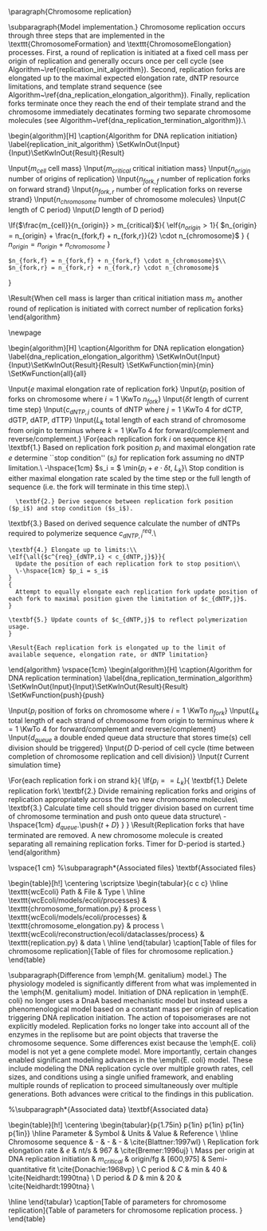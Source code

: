\paragraph{Chromosome replication}

\subparagraph{Model implementation.}
Chromosome replication occurs through three steps that are implemented in the \texttt{ChromosomeFormation} and \texttt{ChromosomeElongation} processes. First, a round of replication is initiated at a fixed cell mass per origin of replication and generally occurs once per cell cycle (see Algorithm~\ref{replication_init_algorithm}). Second, replication forks are elongated up to the maximal expected elongation rate, dNTP resource limitations, and template strand sequence  (see Algorithm~\ref{dna_replication_elongation_algorithm}). Finally, replication forks terminate once they reach the end of their template strand and the chromosome immediately decatinates forming two separate chromosome molecules  (see Algorithm~\ref{dna_replication_termination_algorithm}).\\

\begin{algorithm}[H]
\caption{Algorithm for DNA replication initiation}
\label{replication_init_algorithm}
\SetKwInOut{Input}{Input}\SetKwInOut{Result}{Result}

  \Input{$m_{cell}$ cell mass}
  \Input{$m_{critical}$ critical initiation mass}
  \Input{$n_{origin}$ number of origins of replication}
  \Input{$n_{fork,f}$ number of replication forks on forward strand}
  \Input{$n_{fork,r}$ number of replication forks on reverse strand}
  \Input{$n_{chromosome}$ number of chromosome molecules}
  \Input{$C$ length of C period}
  \Input{$D$ length of D period}
  
  \If{$\frac{m_{cell}}{n_{origin}} > m_{critical}$}{
    \eIf{$n_{origin} > 1$}{
      $n_{origin} = n_{origin} + \frac{n_{fork,f} + n_{fork,r}}{2} \cdot n_{chromosome}$
    }
    {
      $n_{origin} = n_{origin} + n_{chromosome}$
    }
    
    $n_{fork,f} = n_{fork,f} + n_{fork,f} \cdot n_{chromosome}$\\
    $n_{fork,r} = n_{fork,r} + n_{fork,r} \cdot n_{chromosome}$
  }
  
  \Result{When cell mass is larger than critical initiation mass $m_c$ another round of replication is initiated with correct number of replication forks}
\end{algorithm}

\newpage

\begin{algorithm}[H]
\caption{Algorithm for DNA replication elongation}
\label{dna_replication_elongation_algorithm}
\SetKwInOut{Input}{Input}\SetKwInOut{Result}{Result}
\SetKwFunction{min}{min}
\SetKwFunction{all}{all}

  \Input{$e$ maximal elongation rate of replication fork}
    \Input{$p_i$ position of forks on chromosome where $i = 1$ \KwTo $n_{fork}$}
  \Input{$\delta t$ length of current time step}
    \Input{$c_{dNTP,j}$ counts of dNTP where $j = 1$ \KwTo $4$ for dCTP, dGTP, dATP, dTTP}
  \Input{$L_k$ total length of each strand of chromosome from origin to terminus where $k = 1$ \KwTo $4$ for forward/complement and reverse/complement.}
    \For{each replication fork $i$ on sequence $k$}{
      \textbf{1.} Based on replication fork position $p_i$ and maximal elongation rate $e$ determine ``stop condition'' ($s_i$) for replication fork assuming no dNTP limitation.\\
      \-\hspace{1cm} $s_i = $ \min{$p_i + e \cdot \delta t$, $L_k$}\\
        Stop condition is either maximal elongation rate scaled by the time step or the full length of sequence (i.e. the fork will terminate in this time step).\\
    
      \textbf{2.} Derive sequence between replication fork position ($p_i$) and stop condition ($s_i$).

  \textbf{3.} Based on derived sequence calculate the number of dNTPs required to polymerize sequence $c^{req}_{dNTP,i}$.\\
    
    \textbf{4.} Elongate up to limits:\\
    \eIf{\all{$c^{req}_{dNTP,i} < c_{dNTP,j}$}}{
      Update the position of each replication fork to stop position\\
      \-\hspace{1cm} $p_i = s_i$
    }
    {
      Attempt to equally elongate each replication fork update position of each fork to maximal position given the limitation of $c_{dNTP,j}$.
    }

    \textbf{5.} Update counts of $c_{dNTP,j}$ to reflect polymerization usage.
    }
    
    \Result{Each replication fork is elongated up to the limit of available sequence, elongation rate, or dNTP limitation}
\end{algorithm}
\vspace{1cm}
\begin{algorithm}[H]
\caption{Algorithm for DNA replication termination}
\label{dna_replication_termination_algorithm}
\SetKwInOut{Input}{Input}\SetKwInOut{Result}{Result}
\SetKwFunction{push}{push}

  \Input{$p_i$ position of forks on chromosome where $i = 1$ \KwTo $n_{fork}$}
  \Input{$L_k$ total length of each strand of chromosome from origin to terminus where $k = 1$ \KwTo $4$ for forward/complement and reverse/complement}
    \Input{$d_{queue}$ a double ended queue data structure that stores time(s) cell division should be triggered}
    \Input{$D$ D-period of cell cycle (time between completion of chromosome replication and cell division)}
    \Input{$t$ Current simulation time}

  \For{each replication fork i on strand k}{
      \If{$p_i == L_k$}{
      \textbf{1.} Delete replication fork\\
      \textbf{2.} Divide remaining replication forks and origins of replication appropriately across the two new chromosome molecules\\
      \textbf{3.} Calculate time cell should trigger division based on current time of chromosome termination and push onto queue data structure\\
            \-\hspace{1cm} $d_{queue}$.\push{$t + D$}
      }
    }
\Result{Replication forks that have terminated are removed. A new chromosome molecule is created separating all remaining replication forks. Timer for D-period is started.}
\end{algorithm}

\vspace{1 cm}
%\subparagraph*{Associated files}
\textbf{Associated files}

\begin{table}[h!]
 \centering
 \scriptsize
 \begin{tabular}{c c c} 
 \hline
 \texttt{wcEcoli} Path & File & Type \\
 \hline
\texttt{wcEcoli/models/ecoli/processes} & \texttt{chromosome\_formation.py} & process \\
\texttt{wcEcoli/models/ecoli/processes} & \texttt{chromosome\_elongation.py} & process \\
\texttt{wcEcoli/reconstruction/ecoli/dataclasses/process} & \texttt{replication.py} & data \\
 \hline
\end{tabular}
\caption[Table of files for chromosome replication]{Table of files for chromosome replication.}
\end{table}


\subparagraph{Difference from \emph{M. genitalium} model.}
The physiology modeled is significantly different from what was implemented in the \emph{M. genitalium} model. Initiation of DNA replication in \emph{E. coli} no longer uses a DnaA based mechanistic model but instead uses a phenomenological model based on a constant mass per origin of replication triggering DNA replication initiation. The action of topoisomerases are not explicitly modeled. Replication forks no longer take into account all of the enzymes in the replisome but are point objects that traverse the chromosome sequence. Some differences exist because the \emph{E. coli} model is not yet a gene complete model.  More importantly, certain changes enabled significant modeling advances in the \emph{E. coli} model. These include modeling the DNA replication cycle over multiple growth rates, cell sizes, and conditions using a single unified framework, and enabling multiple rounds of replication to proceed simultaneously over multiple generations. Both advances were critical to the findings in this publication.


%\subparagraph*{Associated data}
\textbf{Associated data}

\begin{table}[h!]
 \centering
 \begin{tabular}{p{1.75in} p{1in} p{1in} p{1in} p{1in}} 
 \hline
 Parameter & Symbol & Units & Value & Reference \\
 \hline
Chromosome sequence & - & - & - & \cite{Blattner:1997wl} \\
Replication fork elongation rate & $e$ & nt/s & 967 & \cite{Bremer:1996uj} \\
Mass per origin at DNA replication initiation & $m_{critical}$ & origin/fg & [600,975] & Semi-quantitative fit \cite{Donachie:1968vp} \\
C period & $C$ & min & 40 & \cite{Neidhardt:1990tna} \\
D period & $D$ & min & 20 & \cite{Neidhardt:1990tna} \\

 \hline
\end{tabular}
\caption[Table of parameters for chromosome replication]{Table of parameters for chromosome replication process.
}
\end{table}
